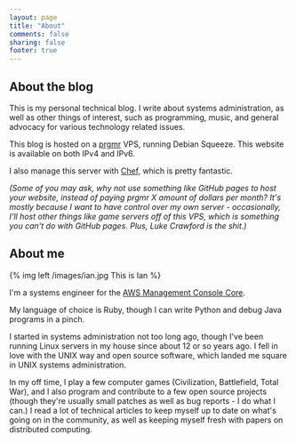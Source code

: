 ```yaml
---
layout: page
title: "About"
comments: false
sharing: false
footer: true
---
```


About the blog
--------------

This is my personal technical blog.  I write about systems administration, as
well as other things of interest, such as programming, music, and general
advocacy for various technology related issues.

This blog is hosted on a [prgmr](http://prgmr.com) VPS, running Debian Squeeze.
This website is available on both IPv4 and IPv6.

I also manage this server with [Chef](http://opscode.com), which is pretty
fantastic.

*(Some of you may ask, why not use something like GitHub pages to host your
website, instead of paying prgmr X amount of dollars per month?  It's mostly
because I want to have control over my own server - occasionally, I'll host
other things like game servers off of this VPS, which is something you can't do
with GitHub pages.  Plus, Luke Crawford is the shit.)*

About me
--------

{% img left /images/ian.jpg This is Ian %}

I'm a systems engineer for the [AWS Management Console Core](http://aws.amazon.com).

My language of choice is Ruby, though I can write Python and debug Java
programs in a pinch.

I started in systems administration not too long ago, though I've been running
Linux servers in my house since about 12 or so years ago.  I fell in love with
the UNIX way and open source software, which landed me square in UNIX systems
administration.

In my off time, I play a few computer games (Civilization, Battlefield, Total
War), and I also program and contribute to a few open source projects (though
they're usually small patches as well as bug reports - I do what I can.) I read
a lot of technical articles to keep myself up to date on what's going on in the
community, as well as keeping myself fresh with papers on distributed
computing.
